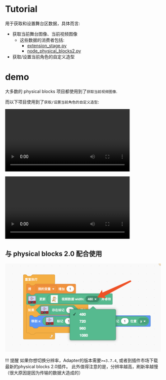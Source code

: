 # Tutorial
用于获取和设置舞台区数据，具体而言:

*  获取当前舞台图像、当前视频图像
    *  这些数据的消费者包括:
        *  [extension_stage.py](https://github.com/CodeLabClub/codelab_adapter_extensions/blob/master/extensions_v3/extension_stage.py)
        *  [node_physical_blocks2.py](https://github.com/CodeLabClub/codelab_adapter_extensions/blob/master/nodes_v3/node_physical_blocks2.py)
*  获取/设置当前角色的自定义造型

# demo
大多数的 physical blocks 项目都使用到了`获取当前视频图像`.

而以下项目使用到了`获取/设置当前角色的自定义造型`:

<video width=80% src="/video/1590665913541756.mp4" controls="controls"></video>

<video width=80% src="/video/1590665910081123.mp4" controls="controls"></video>

## 与 physical blocks 2.0 配合使用

![](/img/4d3435d3f92fb2d57d9dc301bd06fd40.png)

!!! 提醒
    如果你想切换分辨率，Adapter的版本需要`>=3.7.4`, 或者到插件市场下载最新的physical blocks 2.0插件。 此外值得注意的是，分辨率越高，刷新率越慢（很大原因是因为传输的数据大造成的）